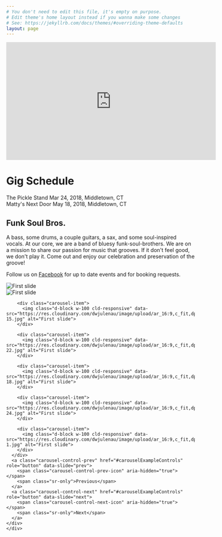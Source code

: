 ```yaml
---
# You don't need to edit this file, it's empty on purpose.
# Edit theme's home layout instead if you wanna make some changes
# See: https://jekyllrb.com/docs/themes/#overriding-theme-defaults
layout: page
---
```


<div class="container">
    <div class="mb-5">
    <div class="embed-responsive embed-responsive-16by9">
        <iframe width="560" height="315" src="https://www.youtube.com/embed/htmetqxpRPQ" frameborder="0" allowfullscreen></iframe>
      </div>
  </div>
  <h1 class="text-center h5">Gig Schedule</h1>
  <div class="border border-top-0 border-left-0 border-right-0 border-color-secondary text-center p-3 mb-3 h4">
    The Pickle Stand <span class="text-secondary">Mar 24, 2018, Middletown, CT</span>
  </div>
    <div class="border border-top-0 border-left-0 border-right-0 border-color-secondary text-center p-3 mb-3 h4">
    Matty's Next Door <span class="text-secondary">May 18, 2018, Middletown, CT</span>
  </div>
  <!-- Three columns of text below the carousel -->
  <div class="row ">
    <div class="col-lg-4 mb-4 mb-lg-4">
      <h2 class="h3">Funk Soul Bros.</h2>
      <p>A bass, some drums, a couple guitars, a sax, and some soul-inspired vocals. At our core, we are a band of bluesy funk-soul-brothers. We are on a mission to share our passion for music that grooves. If it don't feel good, we don't play it. Come out and enjoy our celebration and preservation of the groove!</p>
      <p>Follow us on <a href="https://www.facebook.com/hipjointband/">Facebook</a> for up to date events and for booking requests.</p>
    </div>
    <div class="col-lg-8 mb-4 mb-lg-4">
      <!-- Carousel Goes Here -->
      <div id="carouselExampleControls" class="carousel slide" data-ride="carousel">
      <div class="carousel-inner">
        <div class="carousel-item active">
          <img class="d-block w-100 cld-responsive" data-src="https://res.cloudinary.com/dwjulenau/image/upload/ar_16:9,c_fit,dpr_auto,f_auto,q_auto,w_800/v1520279255/hipjoint/hipjoint_band_final-8.jpg" alt="First slide">   
        </div>
        <div class="carousel-item">
          <img class="d-block w-100 cld-responsive" data-src="https://res.cloudinary.com/dwjulenau/image/upload/ar_16:9,c_fit,dpr_auto,f_auto,q_auto,w_800/v1520279262/hipjoint/hipjoint_band_final-4.jpg" alt="First slide">
        </div>
        
        <div class="carousel-item">
          <img class="d-block w-100 cld-responsive" data-src="https://res.cloudinary.com/dwjulenau/image/upload/ar_16:9,c_fit,dpr_auto,f_auto,q_auto,w_800//v1520279261/hipjoint/hipjoint_band_final-15.jpg" alt="First slide">
        </div>
        
        <div class="carousel-item">
          <img class="d-block w-100 cld-responsive" data-src="https://res.cloudinary.com/dwjulenau/image/upload/ar_16:9,c_fit,dpr_auto,f_auto,q_auto,w_800//v1520279208/hipjoint/hipjoint_band_final-22.jpg" alt="First slide">
        </div>
        
        <div class="carousel-item">
          <img class="d-block w-100 cld-responsive" data-src="https://res.cloudinary.com/dwjulenau/image/upload/ar_16:9,c_fit,dpr_auto,f_auto,q_auto,w_800/v1520279210/hipjoint/hipjoint_band_final-18.jpg" alt="First slide">
        </div>
        
        <div class="carousel-item">
          <img class="d-block w-100 cld-responsive" data-src="https://res.cloudinary.com/dwjulenau/image/upload/ar_16:9,c_fit,dpr_auto,f_auto,q_auto,w_800/v1520279193/hipjoint/hipjoint_band_final-24.jpg" alt="First slide">
        </div>
        
        <div class="carousel-item">
          <img class="d-block w-100 cld-responsive" data-src="https://res.cloudinary.com/dwjulenau/image/upload/ar_16:9,c_fit,dpr_auto,f_auto,q_auto,w_800/v1520279260/hipjoint/hipjoint_band_final-1.jpg" alt="First slide">
        </div>
      </div>
      <a class="carousel-control-prev" href="#carouselExampleControls" role="button" data-slide="prev">
        <span class="carousel-control-prev-icon" aria-hidden="true"></span>
        <span class="sr-only">Previous</span>
      </a>
      <a class="carousel-control-next" href="#carouselExampleControls" role="button" data-slide="next">
        <span class="carousel-control-next-icon" aria-hidden="true"></span>
        <span class="sr-only">Next</span>
      </a>
    </div>
    </div>
  </div>
</div>
